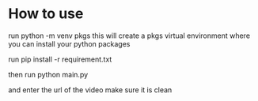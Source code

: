# How to use

run python -m venv pkgs
this will create a pkgs virtual environment where you can install your python packages

run pip install -r requirement.txt

then run python main.py

and enter the url of the video make sure it is clean